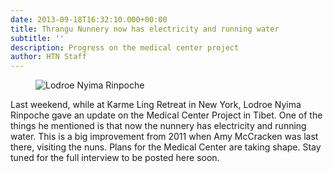 ```yaml
---
date: 2013-09-18T16:32:10.000+00:00
title: Thrangu Nunnery now has electricity and running water
subtitle: ''
description: Progress on the medical center project
author: HTN Staff
---
```


<figure class="blog-photo">

<img src="../media/Lodroe-Nyima-Rinpoche.png" alt="Lodroe Nyima Rinpoche" >
</figure>

Last weekend, while at Karme Ling Retreat in New York, Lodroe Nyima Rinpoche gave an update on the Medical Center Project in Tibet. One of the things he mentioned is that now the nunnery has electricity and running water. This is a big improvement from 2011 when Amy McCracken was last there, visiting the nuns. Plans for the Medical Center are taking shape. Stay tuned for the full interview to be posted here soon.
